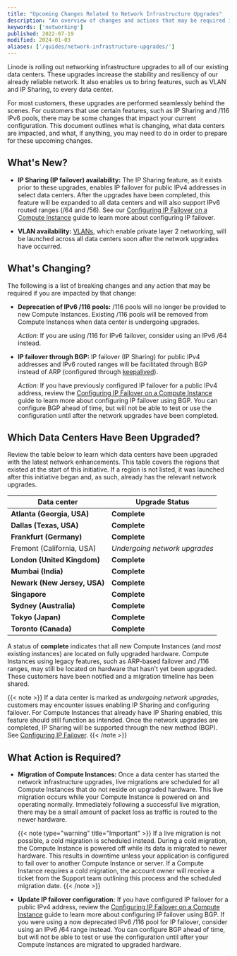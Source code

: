 ```yaml
---
title: "Upcoming Changes Related to Network Infrastructure Upgrades"
description: "An overview of changes and actions that may be required in advance of upgrades to Linode's networking infrastructure."
keywords: ['networking']
published: 2022-07-19
modified: 2024-01-03
aliases: ['/guides/network-infrastructure-upgrades/']
---
```


Linode is rolling out networking infrastructure upgrades to all of our existing data centers. These upgrades increase the stability and resiliency of our already reliable network. It also enables us to bring features, such as VLAN and IP Sharing, to every data center.

For most customers, these upgrades are performed seamlessly behind the scenes. For customers that use certain features, such as IP Sharing and /116 IPv6 pools, there may be some changes that impact your current configuration. This document outlines what is changing, what data centers are impacted, and what, if anything, you may need to do in order to prepare for these upcoming changes.

## What's New?

- **IP Sharing (IP failover) availability:** The IP Sharing feature, as it exists prior to these upgrades, enables IP failover for public IPv4 addresses in select data centers. After the upgrades have been completed, this feature will be expanded to all data centers and will also support IPv6 routed ranges (/64 and /56). See our [Configuring IP Failover on a Compute Instance](/docs/products/compute/compute-instances/guides/failover/) guide to learn more about configuring IP failover.

- **VLAN availability:** [VLANs](/docs/products/networking/vlans/), which enable private layer 2 networking, will be launched across all data centers soon after the network upgrades have occurred.

## What's Changing?

The following is a list of breaking changes and any action that may be required if you are impacted by that change:

-   **Deprecation of IPv6 /116 pools:** /116 pools will no longer be provided to new Compute Instances. Existing /116 pools will be removed from Compute Instances when data center is undergoing upgrades.

    *Action:* If you are using /116 for IPv6 failover, consider using an IPv6 /64 instead.

-   **IP failover through BGP:** IP failover (IP Sharing) for public IPv4 addresses and IPv6 routed ranges will be facilitated through BGP instead of ARP (configured through [keepalived](/docs/products/compute/compute-instances/guides/failover-legacy-keepalived/)).

    *Action:* If you have previously configured IP failover for a public IPv4 address, review the [Configuring IP Failover on a Compute Instance](/docs/products/compute/compute-instances/guides/failover/) guide to learn more about configuring IP failover using BGP. You can configure BGP ahead of time, but will not be able to test or use the configuration until after the network upgrades have been completed.

## Which Data Centers Have Been Upgraded?

Review the table below to learn which data centers have been upgraded with the latest network enhancements. This table covers the regions that existed at the start of this initiative. If a region is not listed, it was launched after this initiative began and, as such, already has the relevant network upgrades.

| Data center | Upgrade Status |
| -- | -- |
| **Atlanta (Georgia, USA)** | **Complete** |
| **Dallas (Texas, USA)** | **Complete** |
| **Frankfurt (Germany)** | **Complete** |
| Fremont (California, USA) | *Undergoing network upgrades* |
| **London (United Kingdom)** | **Complete** |
| **Mumbai (India)** | **Complete** |
| **Newark (New Jersey, USA)** | **Complete** |
| **Singapore** | **Complete** |
| **Sydney (Australia)** | **Complete** |
| **Tokyo (Japan)** | **Complete** |
| **Toronto (Canada)** | **Complete** |

A status of **complete** indicates that all new Compute Instances (and *most* existing instances) are located on fully upgraded hardware. Compute Instances using legacy features, such as ARP-based failover and /116 ranges, may still be located on hardware that hasn't yet been upgraded. These customers have been notified and a migration timeline has been shared.

{{< note >}}
If a data center is marked as *undergoing network upgrades*, customers may encounter issues enabling IP Sharing and configuring failover. For Compute Instances that already have IP Sharing enabled, this feature should still function as intended. Once the network upgrades are completed, IP Sharing will be supported through the new method (BGP). See [Configuring IP Failover](/docs/products/compute/compute-instances/guides/failover/).
{{< /note >}}

## What Action is Required?

-   **Migration of Compute Instances:** Once a data center has started the network infrastructure upgrades, live migrations are scheduled for all Compute Instances that do not reside on upgraded hardware. This live migration occurs while your Compute Instance is powered on and operating normally. Immediately following a successful live migration, there may be a small amount of packet loss as traffic is routed to the newer hardware.

    {{< note type="warning" title="Important" >}}
    If a live migration is not possible, a cold migration is scheduled instead. During a cold migration, the Compute Instance is powered off while its data is migrated to newer hardware. This results in downtime unless your application is configured to fail over to another Compute Instance or server. If a Compute Instance requires a cold migration, the account owner will receive a ticket from the Support team outlining this process and the scheduled migration date.
    {{< /note >}}

-   **Update IP failover configuration:** If you have configured IP failover for a public IPv4 address, review the [Configuring IP Failover on a Compute Instance](/docs/products/compute/compute-instances/guides/failover/) guide to learn more about configuring IP failover using BGP. If you were using a now deprecated IPv6 /116 pool for IP failover, consider using an IPv6 /64 range instead. You can configure BGP ahead of time, but will not be able to test or use the configuration until after your Compute Instances are migrated to upgraded hardware.